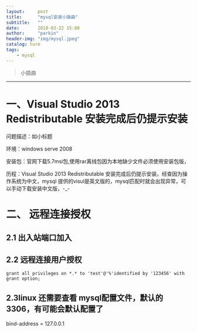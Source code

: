 ```yaml
---
layout:     post
title:      "mysql安装小插曲"
subtitle:   ""
date:       2018-03-22 15:08
author:     "parkin"
header-img: "img/mysql.jpeg"
catalog: ture
tags:
    - mysql
---
```

> 小插曲

------


# 一、Visual Studio 2013 Redistributable 安装完成后仍提示安装

问题描述：如小标题

环境：windows serve 2008

安装包：官网下载5.7msi包,使用rar离线包因为本地缺少文件必须使用安装包版，

历程：Visual Studio 2013 Redistributable 安装完成后仍提示安装，经查因为操作系统为中文，mysql 提供的visul是英文版的，mysql匹配时就会出现异常，可以手动下载安装中文版，-_-

# 二、 远程连接授权

## 2.1 出入站端口加入
## 2.2 远程连接用户授权

```
grant all privileges on *.* to 'test'@'%'identified by '123456' with grant option;
```

## 2.3linux 还需要查看 mysql配置文件，默认的3306，有可能会默认配置了
bind-address = 127.0.0.1  


